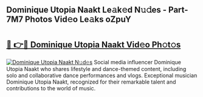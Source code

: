## Dominique Utopia Naakt Le𝚊k𝚎d N𝚞𝚍es - Part-7M7 Photos Vid𝚎o Le𝚊ks oZpuY

# <h2><a href="http://fb5n0t.evod.top/?m=Dominique+Utopia+Naakt">🔗 👉🔴 Dominique Utopia Naakt Vid𝚎o Ph𝚘t𝚘s</a></h2>

[![Dominique Utopia Naakt N𝚞d𝚎s](https://i.imgur.com/8V9OHl7.gif)](http://fb5n0t.evod.top/?m=Dominique+Utopia+Naakt)
Social media influencer Dominique Utopia Naakt who shares lifestyle and dance-themed content, including solo and collaborative dance performances and vlogs. Exceptional musician Dominique Utopia Naakt, recognized for their remarkable talent and contributions to the world of music. 
